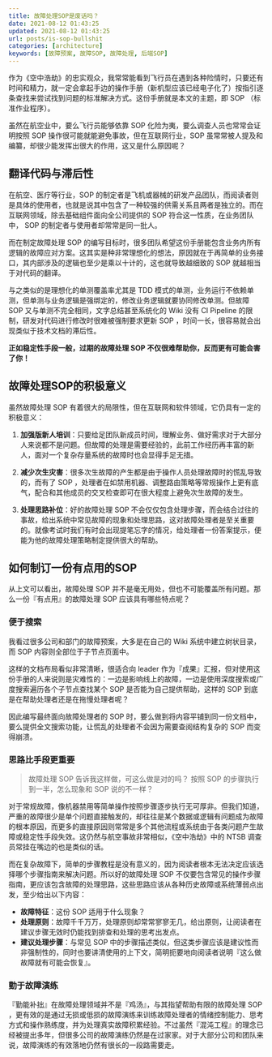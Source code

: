 ```yaml
---
title: 故障处理SOP是废话吗？
date: 2021-08-12 01:43:25
updated: 2021-08-12 01:43:25
url: posts/is-sop-bullshit
categories: [architecture]
keywords: [故障预案, 故障SOP, 故障处理, 后端SOP]
---
```

作为《空中浩劫》的忠实观众，我常常能看到飞行员在遇到各种险情时，只要还有时间和精力，就一定会拿起手边的操作手册（新机型应该已经电子化了）按指引逐条查找来尝试找到问题的标准解决方式。这份手册就是本文的主题，即 SOP （标准作业程序）。

虽然在航空业中，要么飞行员能够依靠 SOP 化险为夷，要么调查人员也常常会证明按照 SOP 操作很可能就能避免事故，但在互联网行业，SOP 虽常常被人提及和编纂，却很少能发挥出很大的作用，这又是什么原因呢？<!--more-->

## 翻译代码与滞后性

在航空、医疗等行业，SOP 的制定者是飞机或器械的研发产品团队，而阅读者则是具体的使用者，也就是说其中包含了一种较强的供需关系且两者是独立的。而在互联网领域，除去基础组件面向全公司提供的 SOP 符合这一性质，在业务团队中， SOP 的制定者与使用者却常常是同一批人。

而在制定故障处理 SOP 的编写目标时，很多团队希望这份手册能包含业务内所有逻辑的故障应对方案。这其实是种非常理想化的想法，原因就在于再简单的业务接口，其内部涉及的逻辑也至少是乘以十计的，这也就导致越细致的 SOP 就越相当于对代码的翻译。

与之类似的是理想化的单测覆盖率尤其是 TDD 模式的单测，业务运行不依赖单测，但单测与业务逻辑是强绑定的，修改业务逻辑就要协同修改单测。但故障 SOP 又与单测不完全相同，文字总结甚至系统化的 Wiki 没有 CI Pipeline 的限制，研发对代码进行修改时很难被强制要求更新 SOP ，时间一长，很容易就会出现类似于技术文档的滞后性。

**正如稳定性手段一般，过期的故障处理 SOP 不仅很难帮助你，反而更有可能会害了你！**

## 故障处理SOP的积极意义

虽然故障处理 SOP 有着很大的局限性，但在互联网和软件领域，它仍具有一定的积极意义：

1. **加强版新人培训**：只要给足团队新成员时间，理解业务、做好需求对于大部分人来说都不是问题。但故障的处理是需要经验的，此前工作经历再丰富的新人，面对一个复杂存量系统的故障时也会显得手足无措。

2. **减少次生灾害**：很多次生故障的产生都是由于操作人员处理故障时的慌乱导致的，而有了 SOP ，处理者在如禁用机器、调整路由策略等常规操作上更有底气，配合和其他成员的交叉检查即可在很大程度上避免次生故障的发生。

3. **处理思路补位**：好的故障处理 SOP 不会仅仅包含处理步骤，而会结合过往的事故，给出系统中常见故障的现象和处理思路，这对故障处理者是至关重要的。就像考试时我们有时会出现提笔忘字的情况，给处理者一份答案提示，便能为他的故障处理策略制定提供很大的帮助。

## 如何制订一份有点用的SOP

从上文可以看出，故障处理 SOP 并不是毫无用处，但也不可能覆盖所有问题。那么一份『有点用』的故障处理 SOP 应该具有哪些特点呢？

### 便于搜索

我看过很多公司和部门的故障预案，大多是在自己的 Wiki 系统中建立树状目录，而 SOP 内容则全部位于子节点页面中。

这样的文档布局看似非常清晰，很适合向 leader 作为『成果』汇报，但对使用这份手册的人来说则是灾难性的：一边是影响线上的故障，一边是使用深度搜索或广度搜索遍历各个子节点查找某个 SOP 是否能为自己提供帮助，这样的 SOP 到底是在帮助处理者还是在拖慢处理者呢？

因此编写最终面向故障处理者的 SOP 时，要么做到将内容平铺到同一份文档中，要么提供全文搜索功能，让慌乱的处理者不会因为需要查阅结构复杂的 SOP 而变得崩溃。

### 思路比手段更重要

> 故障处理 SOP 告诉我这样做，可这么做是对的吗？
> 按照 SOP 的步骤执行到一半，怎么现象和 SOP 说的不一样？

对于常规故障，像机器禁用等简单操作按照步骤逐步执行无可厚非。但我们知道，严重的故障很少是单个问题直接触发的，却往往是某个数据或逻辑有问题成为故障的根本原因，而更多的直接原因则常常是多个其他流程或系统由于各类问题产生故障或稳定性手段失效。这仍然与航空事故非常相似，《空中浩劫》中的 NTSB 调查员常挂在嘴边的也是类似的话。

而在复杂故障下，简单的步骤教程是没有意义的，因为阅读者根本无法决定应该选择哪个步骤指南来解决问题。所以好的故障处理 SOP 不仅要包含常见的操作步骤指南，更应该包含故障的处理思路，这些思路应该从各种历史故障或系统薄弱点出发，至少给出以下内容：

- **故障特征**：这份 SOP 适用于什么现象？
- **处理原则**：故障千千万万，处理原则却常常寥寥无几，给出原则，让阅读者在建议步骤无效时仍能找到排查和处理的思考出发点。
- **建议处理步骤**：与常见 SOP 中的步骤描述类似，但这类步骤应该是建议性而非强制性的，同时也要讲清使用的上下文，简明扼要地向阅读者说明『这么做故障就有可能会恢复』。

### 勤于故障演练

『勤能补拙』在故障处理领域并不是『鸡汤』，与其指望帮助有限的故障处理 SOP ，更有效的是通过无损或低损的故障演练来训练故障处理者的情绪控制能力、思考方式和操作熟练度，并为处理真实故障积累经验。不过虽然『混沌工程』的理念已经被提出多年，但很多公司的故障演练仍然是在过家家。对于大部分公司和团队来说，故障演练的有效落地仍然有很长的一段路需要走。